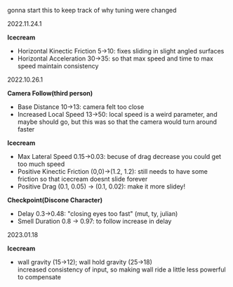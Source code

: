 gonna start this to keep track of why tuning were changed

2022.11.24.1

**Icecream**

- Horizontal Kinectic Friction 5->10: fixes sliding in slight angled surfaces
- Horizontal Acceleration 30->35: so that max speed and time to max speed
  maintain consistency

2022.10.26.1

**Camera Follow(third person)**

- Base Distance 10->13: camera felt too close
- Increased Local Speed 13->50: local speed is a weird parameter, and maybe
  should go, but this was so that the camera would turn around faster

**Icecream**

- Max Lateral Speed 0.15->0.03: becuse of drag decrease you could get too much
  speed
- Positive Kinectic Friction (0,0)->(1.2, 1.2): still needs to have some
  friction so that icecream doesnt slide forever
- Positive Drag (0.1, 0.05) -> (0.1, 0.02): make it more slidey!

**Checkpoint(Discone Character)**

- Delay 0.3->0.48: "closing eyes too fast" (mut, ty, julian)
- Smell Duration 0.8 -> 0.97: to follow increase in delay

2023.01.18

**Icecream**

- wall gravity (15->12); wall hold gravity (25->18)\
  increased consistency of input, so making wall ride a little less powerful to
  compensate
